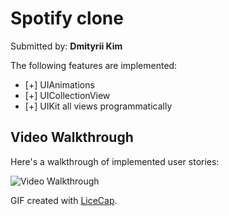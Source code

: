 # Spotify clone

Submitted by: **Dmityrii Kim**

The following features are implemented:

* [+] UIAnimations
* [+] UICollectionView
* [+] UIKit all views programmatically

## Video Walkthrough

Here's a walkthrough of implemented user stories:

<img src='https://github.com/MityaKimchanskii/Spotify/blob/main/Spotify.gif' title='Video Walkthrough' width='' alt='Video Walkthrough' />

GIF created with [LiceCap](http://www.cockos.com/licecap/).
  
    


